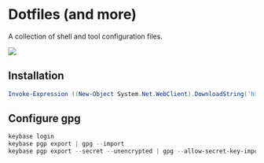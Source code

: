 # Dotfiles (and more)

A collection of shell and tool configuration files.

![](https://cultofthepartyparrot.com/parrots/hd/laptop_parrot.gif)

## Installation

```PowerShell
Invoke-Expression ((New-Object System.Net.WebClient).DownloadString('https://raw.githubusercontent.com/chelnak/dotfiles/master/install.ps1'))
```

## Configure gpg
```PowerShell
keybase login
keybase pgp export | gpg --import
keybase pgp export --secret --unencrypted | gpg --allow-secret-key-import --import
```
